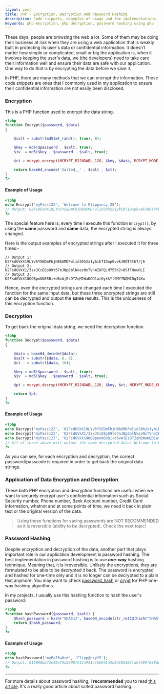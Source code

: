 ```yaml
---
layout: post
title: PHP - Encryption, Decryption And Password Hashing
description: Code snippets, examples of usage and the implementations.
keywords: php encryption, php decryption, password hashing using php
---
```


These days, people are browsing the web a lot. Some of them may be doing their business at risk when they are using a web application that is weakly built in protecting its user's data or confidential information. It doesn't matter how simple or complicated, small or big the application is, when it involves keeping the user's data, we (the developers) need to take care their information well and ensure their data are safe with our application. One way to do that is by encrypting the data before we save it.

In PHP, there are many methods that we can encrypt the information. These code snippets are ones that I commonly used in my application to ensure their confidential information are not easily been disclosed.

### Encryption

This is a PHP function used to encrypt the data string.

```php
<?php
function Encrypt($password, $data)
{

    $salt = substr(md5(mt_rand(), true), 8);

    $key = md5($password . $salt, true);
    $iv  = md5($key . $password . $salt, true);

    $ct = mcrypt_encrypt(MCRYPT_RIJNDAEL_128, $key, $data, MCRYPT_MODE_CBC, $iv);

    return base64_encode('Salted__' . $salt . $ct);
}
?>
```

#### Example of Usage

```php
<?php
echo Encrypt('myPass123', 'Welcome to Flippancy 25');
// Output: U2FsdGVkX19LYv5Y5EDmFbjH8bGMDFwlid30h2x1ybibT1Dwp0vekJ0OT4tb7/j6
?>
```

The special feature here is, every time I execute this function `Encrypt()`, by using the **same** password and **same** data, the encrypted string is always changed.

Here is the output examples of encrypted strings after I executed it for three times:-

```
// Output 1: U2FsdGVkX19LYv5Y5EDmFbjH8bGMDFwlid30h2x1ybibT1Dwp0vekJ0OT4tb7/j6
// Output 2: U2FsdGVkX1/3zxJCcE8p89t67nJNp8blNkezNxTVn4IDFQLM755K2+OSfFHewDLI
// Output 3: U2FsdGVkX18OQ8puUN8BBi+d6vAjEzDTZqM2WaKQD1atOykkYl9MY7NQM1DqI4Kw
```

Hence, even the encrypted strings are changed each time I executed the function for the same input data, but these three encrypted strings are still can be decrypted and output the **same** results. This is the uniqueness of this encryption function.

### Decryption

To get back the original data string, we need the decryption function.

```php
<?php
function Decrypt($password, $data)
{

    $data = base64_decode($data);
    $salt = substr($data, 8, 8);
    $ct   = substr($data, 16);

    $key = md5($password . $salt, true);
    $iv  = md5($key . $password . $salt, true);

    $pt = mcrypt_decrypt(MCRYPT_RIJNDAEL_128, $key, $ct, MCRYPT_MODE_CBC, $iv);

    return $pt;
}
?>
```

#### Example of Usage

```php
<?php
echo Decrypt('myPass123', 'U2FsdGVkX19LYv5Y5EDmFbjH8bGMDFwlid30h2x1ybibT1Dwp0vekJ0OT4tb7/j6');
echo Decrypt('myPass123', 'U2FsdGVkX1/3zxJCcE8p89t67nJNp8blNkezNxTVn4IDFQLM755K2+OSfFHewDLI');
echo Decrypt('myPass123', 'U2FsdGVkX18OQ8puUN8BBi+d6vAjEzDTZqM2WaKQD1atOykkYl9MY7NQM1DqI4Kw');
// All of three above will output the same decrypted data: Welcome to Flippancy 25
?>
```

As you can see, for each encryption and decryption, the correct password/passcode is required in order to get back the original data strings.

### Application of Data Encryption and Decryption

These both PHP encryption and decryption functions are useful when we want to securely encrypt user's confidential information such as Social Security number, Phone number, Bank Account number, Credit Card information, whatnot and at some points of time, we need it back in plain text or the original version of the data.

> Using these functions for saving passwords are NOT RECOMMENDED as it is reversible (ability to be decrypted). Check the next topic!

### Password Hashing

Despite encryption and decryption of the data, another part that plays important role in our application development is password hashing. The best implementation in password hashing is to use **_one-way_** hashing technique. Meaning that, it is irreversible. Unlikely the encryptions, they are formulated to be able to be decrypted it back. The password is encrypted and hashed for one-time only and it is no longer can be decrypted to a plain text anymore. You may want to check [password_hash](http://php.net/manual/en/function.password-hash.php) or [crypt](http://php.net/manual/en/function.crypt.php) for PHP one-way hashing algorithms.

In my projects, I usually use this hashing function to hash the user's password:

```php
<?php
function hashPassword($password, $salt) {
    $hash_password = hash("SHA512", base64_encode(str_rot13(hash("SHA512", str_rot13($salt . $password)))));
    return $hash_password;
}
?>
```

#### Example of Usage

```php
<?php
echo hashPassword('myPa55w0rd', 'Flipp@ncy25');
// Output: 815890bb72e10a75a52087513a931afb6641a5d8d105365fa6f389f038dd81b45290a44cf94bb61e7741e073c6f4d59a16e9896bd197cc320f84f3a4d27cfb50
?>
```

---

For more details about password hashing, I **recommended** you to read [this article](https://crackstation.net/hashing-security.htm). It's a really good article about salted password hashing.
